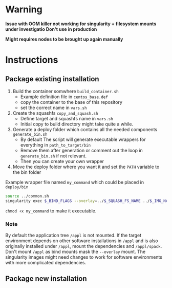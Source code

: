 
# Warning
**Issue with OOM killer not working for singularity + filesystem mounts under investigatio
Don't use in production** 

**Might requires nodes to be brought up again manually**

# Instructions

## Package existing installation

1. Build the container somwhere `build_container.sh`
    - Example definition file in `centos_base.def`
    - copy the container to the base of this repository 
    - set the correct name in `vars.sh`
2. Create the squashfs `copy_and_squash.sh`
    - Define target and squashfs name in `vars.sh`
    - Initial copy to build directory might take quite a while.
3. Generate a deploy folder which contains all the needed components `generate_bin.sh`
    - By default The script will generate executable wrappers for everything in `path_to_target/bin`
    - Remove them after generation or comment out the loop in `generate_bin.sh` if not relevant.
    - Then you can create your own wrapper
4. Move the deploy folder where you want it and set the `PATH` variable to the bin folder


Example wrapper file named `my_command` which could be placed in `deploy/bin`

```bash
source ../common.sh 
singularity exec $_BIND_FLAGS --overlay=../$_SQUASH_FS_NAME ../$_IMG_NAME my_command $@`
```

`chmod +x my_command` to make it executable.

### Note

By default the application tree `/appl` is not mounted. If the target environment
depends on other software installations in `/appl` and is also originally installed under
`/appl`, mount the dependencies and `/appl/spack`. Don't mount `/appl` as bind mounts
mask the `--overlay` mount. The singularity images might need changes to work for software environments with more complicated dependencies. 

## Package new installation

